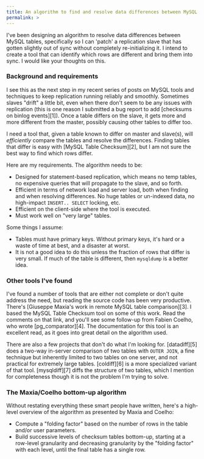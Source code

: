 ```yaml
---
title: An algorithm to find and resolve data differences between MySQL tables
permalink: >
---
```

I've been designing an algorithm to resolve data differences between MySQL tables, specifically so I can 'patch' a replication slave that has gotten slightly out of sync without completely re-initializing it. I intend to create a tool that can identify which rows are different and bring them into sync. I would like your thoughts on this.

### Background and requirements

I see this as the next step in my recent series of posts on MySQL tools and techniques to keep replication running reliably and smoothly. Sometimes slaves "drift" a little bit, even when there don't seem to be any issues with replication (this is one reason I submitted a bug report to add [checksums on binlog events][1]). Once a table differs on the slave, it gets more and more different from the master, possibly causing other tables to differ too.

I need a tool that, given a table known to differ on master and slave(s), will *efficiently* compare the tables and resolve the differences. Finding tables that differ is easy with [MySQL Table Checksum][2], but I am not sure the best way to find which rows differ.

Here are my requirements. The algorithm needs to be:

*   Designed for statement-based replication, which means no temp tables, no expensive queries that will propagate to the slave, and so forth.
*   Efficient in terms of network load and server load, both when finding and when resolving differences. No huge tables or un-indexed data, no high-impact `INSERT.. SELECT` locking, etc.
*   Efficient on the client-side where the tool is executed.
*   Must work well on "very large" tables.

Some things I assume:

*   Tables must have primary keys. Without primary keys, it's hard or a waste of time at best, and a disaster at worst.
*   It is not a good idea to do this unless the fraction of rows that differ is very small. If much of the table is different, then `mysqldump` is a better idea.

### Other tools I've found

I've found a number of tools that are either not complete or don't quite address the need, but reading the source code has been very productive. There's [Giuseppe Maxia's work in remote MySQL table comparison][3]. I based the MySQL Table Checksum tool on some of this work. Read the comments on that link, and you'll see some follow-up from Fabien Coelho, who wrote [pg_comparator][4]. The documentation for this tool is an excellent read, as it goes into great detail on the algorithm used.

There are also a few projects that don't do what I'm looking for. [datadiff][5] does a two-way in-server comparison of two tables with `OUTER JOIN`, a fine technique but inherently limited to two tables on one server, and not practical for extremely large tables. [coldiff][6] is a more specialized variant of that tool. [mysqldiff][7] diffs the structure of two tables, which I mention for completeness though it is not the problem I'm trying to solve.

### The Maxia/Coelho bottom-up algorithm

Without restating everything these smart people have written, here's a high-level overview of the algorithm as presented by Maxia and Coelho:

*   Compute a "folding factor" based on the number of rows in the table and/or user parameters.
*   Build successive levels of checksum tables bottom-up, starting at a row-level granularity and decreasing granularity by the "folding factor" with each level, until the final table has a single row. 


